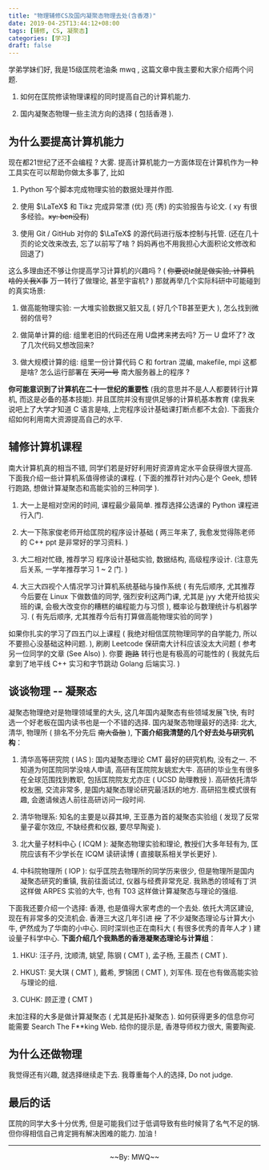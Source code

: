 ```yaml
---
title: "物理辅修CS及国内凝聚态物理去处(含香港)"
date: 2019-04-25T13:44:12+08:00
tags: [辅修, CS, 凝聚态]
categories: [学习]
draft: false
---
```


学弟学妹们好, 我是15级匡院老油条 mwq , 这篇文章中我主要和大家介绍两个问题.

<!--more-->

1. 如何在匡院修读物理课程的同时提高自己的计算机能力.

2. 国内凝聚态物理一些主流方向的选择 ( 包括香港 ).

## 为什么要提高计算机能力

现在都21世纪了还不会编程 ? 大雾. 提高计算机能力一方面体现在计算机作为一种工具实在可以帮助你做太多事了, 比如

1. Python 写个脚本完成物理实验的数据处理并作图.

2. 使用 $\LaTeX$ 和 Tikz 完成异常漂 (优) 亮 (秀) 的实验报告与论文. ( xy 有很多经验。~~xy: ben没有~~)

3. 使用 Git / GitHub 对你的 $\LaTeX$ 的源代码进行版本控制与托管. (还在几十页的论文改来改去, 忘了以前写了啥 ? 妈妈再也不用我担心大面积论文修改和回退了)

这么多理由还不够让你提高学习计算机的兴趣吗 ? ( ~~你要说lz就是做实验, 计算机啥的关我X事~~ 万一转行了做理论, 甚至宇宙机? ) 那就再举几个实际科研中可能碰到的真实场景:

1. 做高能物理实验: 一大堆实验数据又脏又乱 ( 好几个TB甚至更大 ), 怎么找到微弱的信号?

2. 做简单计算的组: 组里老旧的代码还在用 U盘拷来拷去吗? 万一 U 盘坏了? 改了几次代码又想改回来?

3. 做大规模计算的组: 组里一份计算代码 C 和 fortran 混编, makefile, mpi 这都是啥? 怎么运行部署在 ~~天河一号~~ 南大服务器上的程序 ?

**你可能意识到了计算机在二十一世纪的重要性** (我的意思并不是人人都要转行计算机, 而这是必备的基本技能). 并且匡院并没有提供足够的计算机基本教育 (拿我来说吧上了大学才知道 C 语言是啥, 上完程序设计基础课打断点都不太会). 下面我介绍如何利用南大资源提高自己的水平.

## 辅修计算机课程

南大计算机真的相当不错, 同学们若是好好利用好资源肯定水平会获得很大提高. 下面我介绍一些计算机系值得修读的课程. ( 下面的推荐针对内心是个 Geek, 想转行跑路, 想做计算凝聚态和高能实验的三种同学 ).

1. 大一上是相对空闲的时间, 课程最少最简单. 推荐选择公选课的 Python 课程进行入门.

2. 大一下陈家俊老师开给匡院的程序设计基础 ( 两三年来了, 我愈发觉得陈老师的 C++ ppt 是非常好的学习资料. )

3. 大二相对忙碌, 推荐学习 程序设计基础实验, 数据结构, 高级程序设计. (注意先后关系, 一学年推荐学习 1 ~ 2 门. )

4. 大三大四视个人情况学习计算机系统基础与操作系统 ( 有先后顺序, 尤其推荐今后要在 Linux 下做数值的同学, 强烈安利这两门课, 尤其是 jyy 大佬开给拔尖班的课, 会极大改变你的糟糕的编程能力与习惯 ), 概率论与数理统计与机器学习. ( 有先后顺序, 尤其推荐今后有打算做高能物理实验的同学 )

如果你扎实的学习了四五门以上课程 ( 我绝对相信匡院物理同学的自学能力, 所以不要担心没基础这种问题. ), 刷刷 Leetcode 保研南大计科应该没太大问题 ( 参考另一位同学的文章 (See Also) ). 你要 ~~跑路~~ 转行也是有极高的可能性的 ( 我就先后拿到了地平线 C++ 实习和字节跳动 Golang 后端实习. )

## 谈谈物理 -- 凝聚态

凝聚态物理绝对是物理领域里的大头, 这几年国内凝聚态有些领域发展飞快, 有时选一个好老板在国内读书也是一个不错的选择.
国内凝聚态物理最好的选择: 北大, 清华, 物理所 ( 排名不分先后  ~~南大备胎~~ ), **下面介绍我清楚的几个好去处与研究机构**：

1. 清华高等研究院 ( IAS ): 国内凝聚态理论 CMT 最好的研究机构, 没有之一. 不知道为何匡院同学没啥人申请, 高研有匡院院友姚宏大牛. 高研的毕业生有很多在全球范围找到教职, 包括匡院院友尤亦庄 ( UCSD 助理教授 ). 高研依托清华校友圈, 交流非常多, 是国内凝聚态理论研究最活跃的地方. 高研招生模式很有趣, 会邀请候选人前往高研访问一段时间.

2. 清华物理系: 知名的主要是以薛其坤, 王亚愚为首的凝聚态实验组 ( 发现了反常量子霍尔效应, 不缺经费和仪器, 要尽早陶瓷 ).

3. 北大量子材料中心 ( ICQM ): 凝聚态物理实验和理论, 教授们大多年轻有为, 匡院应该有不少学长在 ICQM 读研读博 ( 直接联系相关学长更好 ).

4. 中科院物理所 ( IOP ): 似乎匡院去物理所的同学历来很少, 但是物理所是国内凝聚态研究的重镇, 我前往面试过, 仪器与经费非常充足. 我熟悉的领域有丁洪这样做 ARPES 实验的大牛, 也有 T03 这样做计算凝聚态与理论的强组.

下面我还要介绍一个选择: 香港, 也是值得大家考虑的一个去处. 依托大湾区建设, 现在有非常多的交流机会. 香港三大这几年引进 ~~挖~~ 了不少凝聚态理论与计算大小牛, 俨然成为了华南的小中心. 同时深圳也正在南科大 ( 有很多优秀的青年人才 ) 建设量子科学中心. **下面介绍几个我熟悉的香港凝聚态理论与计算组**：

1. HKU: 汪子丹, 沈顺清, 姚望, 陈钢 ( CMT ), 孟子杨, 王晨杰 ( CMT ).

2. HKUST: 吴大琪 ( CMT ), 戴希, 罗锦团 ( CMT ), 刘军伟. 现在也有做高能实验与理论的组.

3. CUHK: 顾正澄 ( CMT )

未加注释的大多是做计算凝聚态 ( 尤其是拓扑凝聚态 ). 如何获得更多的信息你可能需要 Search The F\*\*king Web. 给你的提示是, 香港导师权力很大, 需要陶瓷.

## 为什么还做物理

我觉得还有兴趣, 就选择继续走下去. 我尊重每个人的选择, Do not judge.

## 最后的话

匡院的同学大多十分优秀, 但是可能我们过于低调导致有些时候背了名气不足的锅. 但你得相信自己肯定拥有解决困难的能力. 加油 !

<hr />

<p style="text-align:center;">~~By:  MWQ~~</p>
